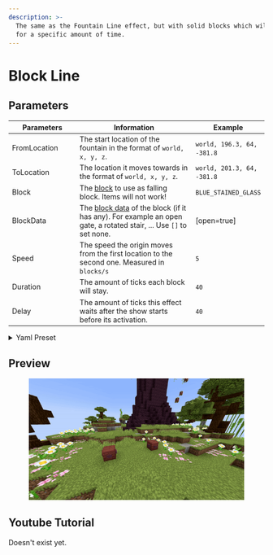 ```yaml
---
description: >-
  The same as the Fountain Line effect, but with solid blocks which will stay
  for a specific amount of time.
---
```


# Block Line

## Parameters

<table><thead><tr><th width="153.33333333333331">Parameters</th><th width="375">Information</th><th>Example</th></tr></thead><tbody><tr><td>FromLocation</td><td>The start location of the fountain in the format of <code>world, x, y, z</code>.</td><td><code>world, 196.3, 64, -381.8</code></td></tr><tr><td>ToLocation</td><td>The location it moves towards in the format of <code>world, x, y, z</code>.</td><td><code>world, 201.3, 64, -381.8</code></td></tr><tr><td>Block</td><td>The <a href="https://hub.spigotmc.org/javadocs/bukkit/org/bukkit/Material.html">block</a> to use as falling block. Items will not work!</td><td><code>BLUE_STAINED_GLASS</code></td></tr><tr><td>BlockData</td><td>The <a href="https://minecraft.wiki/w/Block_states">block data</a> of the block (if it has any). For example an open gate, a rotated stair, ... Use <code>[]</code> to set none.</td><td>[open=true]</td></tr><tr><td>Speed</td><td>The speed the origin moves from the first location to the second one. Measured in <code>blocks/s</code></td><td><code>5</code></td></tr><tr><td>Duration</td><td>The amount of ticks each block will stay.</td><td><code>40</code></td></tr><tr><td>Delay</td><td>The amount of ticks this effect waits after the show starts before its activation.</td><td><code>40</code></td></tr></tbody></table>

<details>

<summary>Yaml Preset</summary>

{% code lineNumbers="true" %}
```yaml
'1':
  Type: BLOCK_LINE
  FromLocation: world, 0, 0, 0
  ToLocation: world, 0, 3, 0
  Block: BLUE_STAINED_GLASS
  BlockData: []
  Speed: 1
  Duration: 40
  Delay: 0
```
{% endcode %}

</details>

## Preview

<figure><img src="../../.gitbook/assets/block_line.gif" alt=""><figcaption></figcaption></figure>

## Youtube Tutorial

Doesn't exist yet.
